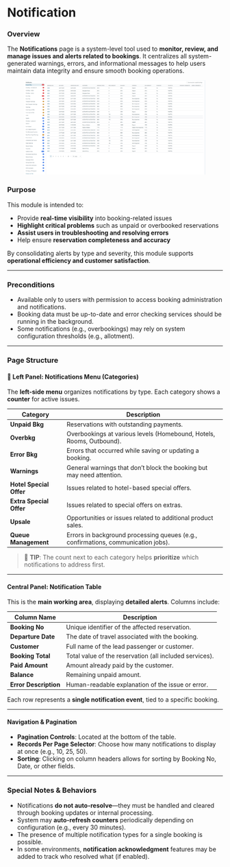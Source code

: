 # Notification

### Overview

The **Notifications** page is a system-level tool used to **monitor, review, and manage issues and alerts related to bookings**. It centralizes all system-generated warnings, errors, and informational messages to help users maintain data integrity and ensure smooth booking operations.

<figure><img src="../.gitbook/assets/image (243).png" alt=""><figcaption></figcaption></figure>

### Purpose

This module is intended to:

* Provide **real-time visibility** into booking-related issues
* **Highlight critical problems** such as unpaid or overbooked reservations
* **Assist users in troubleshooting and resolving errors**
* Help ensure **reservation completeness and accuracy**

By consolidating alerts by type and severity, this module supports **operational efficiency and customer satisfaction**.

***

### Preconditions

* Available only to users with permission to access booking administration and notifications.
* Booking data must be up-to-date and error checking services should be running in the background.
* Some notifications (e.g., overbookings) may rely on system configuration thresholds (e.g., allotment).

***

### Page Structure

#### 🔹 Left Panel: Notifications Menu (Categories)

The **left-side menu** organizes notifications by type. Each category shows a **counter** for active issues.

| Category                | Description                                                                       |
| ----------------------- | --------------------------------------------------------------------------------- |
| **Unpaid Bkg**          | Reservations with outstanding payments.                                           |
| **Overbkg**             | Overbookings at various levels (Homebound, Hotels, Rooms, Outbound).              |
| **Error Bkg**           | Errors that occurred while saving or updating a booking.                          |
| **Warnings**            | General warnings that don’t block the booking but may need attention.             |
| **Hotel Special Offer** | Issues related to hotel-based special offers.                                     |
| **Extra Special Offer** | Issues related to special offers on extras.                                       |
| **Upsale**              | Opportunities or issues related to additional product sales.                      |
| **Queue Management**    | Errors in background processing queues (e.g., confirmations, communication jobs). |

> 🔔 **TIP**: The count next to each category helps **prioritize** which notifications to address first.

***

#### Central Panel: Notification Table

This is the **main working area**, displaying **detailed alerts**. Columns include:

| Column Name           | Description                                             |
| --------------------- | ------------------------------------------------------- |
| **Booking No**        | Unique identifier of the affected reservation.          |
| **Departure Date**    | The date of travel associated with the booking.         |
| **Customer**          | Full name of the lead passenger or customer.            |
| **Booking Total**     | Total value of the reservation (all included services). |
| **Paid Amount**       | Amount already paid by the customer.                    |
| **Balance**           | Remaining unpaid amount.                                |
| **Error Description** | Human-readable explanation of the issue or error.       |

Each row represents a **single notification event**, tied to a specific booking.

***

#### Navigation & Pagination

* **Pagination Controls**: Located at the bottom of the table.
* **Records Per Page Selector**: Choose how many notifications to display at once (e.g., 10, 25, 50).
* **Sorting**: Clicking on column headers allows for sorting by Booking No, Date, or other fields.

***

### Special Notes & Behaviors

* Notifications **do not auto-resolve**—they must be handled and cleared through booking updates or internal processing.
* System may **auto-refresh counters** periodically depending on configuration (e.g., every 30 minutes).
* The presence of multiple notification types for a single booking is possible.
* In some environments, **notification acknowledgment** features may be added to track who resolved what (if enabled).
